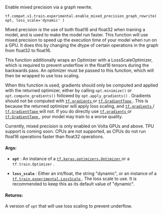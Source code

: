 Enable mixed precision via a graph rewrite.


<devsite-code><pre class="prettyprint lang-python" translate="no" dir="ltr" is-upgraded=""><code translate="no" dir="ltr">tf.compat.v1.train.experimental.enable_mixed_precision_graph_rewrite(
    opt,
    loss_scale='dynamic'
)
</code></pre></devsite-code>
Mixed precision is the use of both float16 and float32 when training a model,
and is used to make the model run faster. This function will use mixed
precision to speed up the execution time of your model when run on a GPU. It
does this by changing the dtype of certain operations in the graph from
float32 to float16.

This function additionally wraps an Optimizer with a LossScaleOptimizer, which
is required to prevent underflow in the float16 tensors during the backwards
pass. An optimizer must be passed to this function, which will then be wrapped
to use loss scaling.

When this function is used, gradients should only be computed and applied with
the returned optimizer, either by calling  `opt.minimize()`  or
 `opt.compute_gradients()`  followed by  `opt.apply_gradients()` . Gradients
should not be computed with [ `tf.gradients` ](https://tensorflow.google.cn/api_docs/python/tf/gradients) or [ `tf.GradientTape` ](https://tensorflow.google.cn/api_docs/python/tf/GradientTape). This is
because the returned optimizer will apply loss scaling, and
[ `tf.gradients` ](https://tensorflow.google.cn/api_docs/python/tf/gradients)/[ `tf.GradientTape` ](https://tensorflow.google.cn/api_docs/python/tf/GradientTape) will not. If you do directly use
[ `tf.gradients` ](https://tensorflow.google.cn/api_docs/python/tf/gradients) or [ `tf.GradientTape` ](https://tensorflow.google.cn/api_docs/python/tf/GradientTape), your model may train to a worse quality.

Currently, mixed precision is only enabled on Volta GPUs and above. TPU
support is coming soon. CPUs are not supported, as CPUs do not run float16
operations faster than float32 operations.



#### Args:

- **`opt`** : An instance of a [ `tf.keras.optimizers.Optimizer` ](https://tensorflow.google.cn/api_docs/python/tf/keras/optimizers/Optimizer) or a
 `tf.train.Optimizer` .

- **`loss_scale`** : Either an int/float, the string "dynamic", or an instance of a
[ `tf.train.experimental.LossScale` ](https://tensorflow.google.cn/api_docs/python/tf/train/experimental/LossScale). The loss scale to use. It is
recommended to keep this as its default value of "dynamic".



#### Returns:
A version of  `opt`  that will use loss scaling to prevent underflow.

